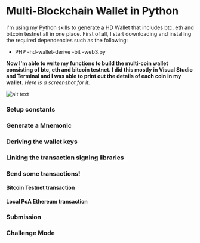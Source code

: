 # Multi-Blockchain Wallet in Python
I'm using my Python skills to generate a HD Wallet that includes btc, eth and bitcoin testnet all in one place. First of all, I start downloading and installing the required dependencies such as the following:
- PHP 
-hd-wallet-derive 
-bit 
-web3.py

**Now I'm able to write my functions to build the multi-coin wallet consisting of btc, eth and bitcoin testnet. I did this mostly in Visual Studio and Terminal and I was able to print out the details of each coin in my wallet.** *Here is a screenshot for it.*

![alt text](../Images/hdwallet.png)  


### Setup constants



### Generate a Mnemonic


### Deriving the wallet keys


### Linking the transaction signing libraries


### Send some transactions!



#### Bitcoin Testnet transaction



#### Local PoA Ethereum transaction



### Submission

### Challenge Mode

